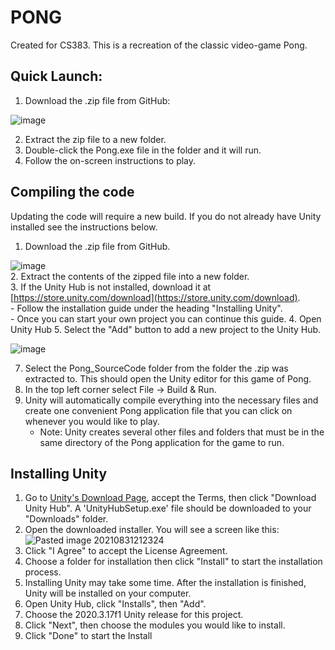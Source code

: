 # PONG
Created for CS383.
This is a recreation of the classic video-game Pong.
## Quick Launch:

1.  Download the .zip file from GitHub:

![image](https://user-images.githubusercontent.com/32936504/131617661-72f8da37-a19c-4ce4-a305-0dd5d9bd84f9.png)

2.  Extract the zip file to a new folder.
3.  Double-click the Pong.exe file in the folder and it will run.
4.  Follow the on-screen instructions to play.

## Compiling the code
Updating the code will require a new build. If you do not already have Unity installed see the instructions below.
1. Download the .zip file from GitHub.

![image](https://user-images.githubusercontent.com/32936504/131617661-72f8da37-a19c-4ce4-a305-0dd5d9bd84f9.png)  
2. Extract the contents of the zipped file into a new folder.  
3. If the Unity Hub is not installed, download it at [https://store.unity.com/download](https://store.unity.com/download).  
	- Follow the installation guide under the heading "Installing Unity".  
	- Once you can start your own project you can continue this guide.
 4. Open Unity Hub
 5. Select the "Add" button to add a new project to the Unity Hub.

![image](https://user-images.githubusercontent.com/32936504/131618332-24ef0f72-3cd3-4a67-825d-ede11928b8a3.png)


 7. Select the Pong_SourceCode folder from the folder the .zip was extracted to. This should open the Unity editor for this game of Pong.
 8. In the top left corner select File -> Build & Run.
 9. Unity will automatically compile everything into the necessary files and create one convenient Pong application file that you can click on whenever you would like to play.  
	- Note: Unity creates several other files and folders that must be in the same directory of the Pong application for the game to run.  
  
## Installing Unity  
1. Go to [Unity's Download Page](https://store.unity.com/download), accept the Terms, then click "Download Unity Hub". A 'UnityHubSetup.exe' file should be downloaded to your "Downloads" folder.  
2. Open the downloaded installer. You will see a screen like this: 
![Pasted image 20210831212324](https://user-images.githubusercontent.com/32936504/131613077-d5b29775-29f6-4411-94bb-fb36572ec6ee.png)
3. Click "I Agree" to accept the License Agreement.  
4. Choose a folder for installation then click "Install" to start the installation process.  
5. Installing Unity may take some time. After the installation is finished, Unity will be installed on your computer.
6. Open Unity Hub, click "Installs", then "Add".
7. Choose the 2020.3.17f1 Unity release for this project.
8. Click "Next", then choose the modules you would like to install.
9. Click "Done" to start the Install
